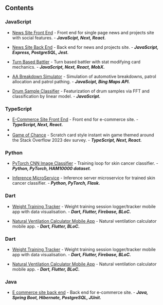 ## Contents


### JavaScript

- [News Site Front End](https://github.com/micknice/the-tardigrade) - Front end for single page news and projects site with social features. - ___JavaScipt, Next, React.___

- [News Site Back End](https://github.com/micknice/nc-news-back-end)  - Back end for news and projects site. - ___JavaScript, Express, PostgreSQL, Jest.___

- [Turn Based Battler](https://github.com/micknice/memeosphere) - Turn based battler with stat modifying card mechanics. - ___JavaScript, Next, React, MobX.___
  
- [AA Breakdown Simulator](https://github.com/micknice/AA_breakdown_simulator) - Simulation of automotive breakdowns, patrol allocation and patrol pathing. - ___JavaScipt, Bing Maps API.___

- [Drum Sample Classifier](https://github.com/micknice/drum-sample-classifier) - Featurization of drum samples via FFT and classification by linear model. - ___JavaScript.___

### TypeScript

- [E-Commerce Site Front End]([https://github.com/micknice/scratch-overflow](https://github.com/micknice/e-commerce-fe)) - Front end for e-commerce site. - ___TypeScript, Next, React.___
- 
- [Game of Chance](https://github.com/micknice/scratch-overflow) - Scratch card style instant win game themed around the Stack Overflow 2023 dev survey. - ___TypeScript, Next, React.___

### Python

- [PyTorch CNN Image Classifier](#pytorch-cnn-image-classifier) - Training loop for skin cancer classifier. - ___Python, PyTorch, HAM10000 dataset.___

- [Inference MicroService](https://github.com/micknice/skin-classification-server) - Inference server microservice for trained skin cancer classifier. - ___Python, PyTorch, Flask.___

### Dart

- [Weight Training Tracker](https://github.com/micknice/any_percent_flutter_app) - Weight training session logger/tracker mobile app with data visualisation. - ___Dart, Flutter, Firebase, BLoC.___
  
- [Natural Ventilation Calculator Mobile App](https://github.com/micknice/natural-ventilation-calculator-app) - Natural ventilation calculator mobile app.  - ___Dart, Flutter, BLoC.___
  
### Dart

- [Weight Training Tracker](https://github.com/micknice/any_percent_flutter_app) - Weight training session logger/tracker mobile app with data visualisation. - ___Dart, Flutter, Firebase, BLoC.___
  
- [Natural Ventilation Calculator Mobile App](https://github.com/micknice/natural-ventilation-calculator-app) - Natural ventilation calculator mobile app.  - ___Dart, Flutter, BLoC.___
  
### Java

- [E commerce site back end]([https://github.com/micknice/any_percent_flutter_app](https://github.com/micknice/e-commerce-be)) - Back end for e-commerce site. - ___Java, Spring Boot, Hibernate, PostgreSQL, JUnit.___
  


















